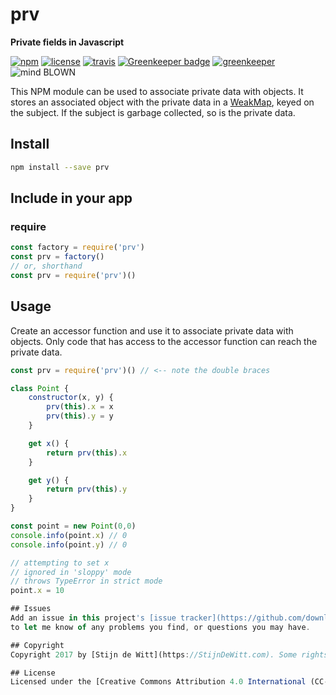 # prv
**Private fields in Javascript**

[![npm](https://img.shields.io/npm/v/prv.svg)](https://npmjs.com/package/prv)
[![license](https://img.shields.io/npm/l/prv.svg)](https://creativecommons.org/licenses/by/4.0/)
[![travis](https://img.shields.io/travis/Download/prv.svg)](https://travis-ci.org/Download/prv)
[![Greenkeeper badge](https://badges.greenkeeper.io/Download/prv.svg)](https://greenkeeper.io/)
[![greenkeeper](https://img.shields.io/david/Download/prv.svg)](https://greenkeeper.io/)
![mind BLOWN](https://img.shields.io/badge/mind-BLOWN-ff69b4.svg)

This NPM module can be used to associate private data with objects. It stores an associated object with the private data in a [WeakMap](https://developer.mozilla.org/en-US/docs/Web/JavaScript/Reference/Global_Objects/WeakMap), keyed on the subject. If the subject is garbage collected, so is the private data.

## Install
```sh
npm install --save prv
```

## Include in your app

### require
```js
const factory = require('prv')
const prv = factory()
// or, shorthand
const prv = require('prv')()
```

## Usage
Create an accessor function and use it to associate private data with objects. Only code that has access to the accessor function can reach the private data.

```js
const prv = require('prv')() // <-- note the double braces

class Point {
	constructor(x, y) {
		prv(this).x = x
		prv(this).y = y
	}

	get x() {
		return prv(this).x
	}

	get y() {
		return prv(this).y
	}
}

const point = new Point(0,0)
console.info(point.x) // 0
console.info(point.y) // 0

// attempting to set x
// ignored in 'sloppy' mode
// throws TypeError in strict mode
point.x = 10

## Issues
Add an issue in this project's [issue tracker](https://github.com/download/prv/issues)
to let me know of any problems you find, or questions you may have.

## Copyright
Copyright 2017 by [Stijn de Witt](https://StijnDeWitt.com). Some rights reserved.

## License
Licensed under the [Creative Commons Attribution 4.0 International (CC-BY-4.0)](https://creativecommons.org/licenses/by/4.0/) Open Source license.
